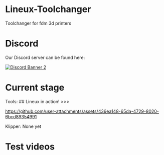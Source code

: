 # Lineux-Toolchanger
Toolchanger for fdm 3d printers

# Discord
Our Discord server can be found here:

[![Discord Banner 2](https://discord.com/api/guilds/1266260887249879122/widget.png?style=banner2)](https://discord.gg/Xwqbjj4VjH)

# Current stage
Tools: ## Lineux in action! >>>  

https://github.com/user-attachments/assets/436ea148-65da-4729-8020-6bcd89354991

Klipper: None yet

# Test videos
